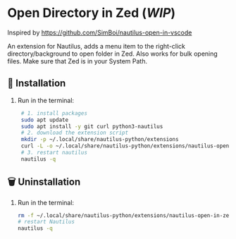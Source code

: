 # Open Directory in Zed (*WIP*)

Inspired by https://github.com/SimBoi/nautilus-open-in-vscode

An extension for Nautilus, adds a menu item to the right-click directory/background to open folder in Zed. Also works for bulk opening files. Make sure that Zed is in your System Path.

## 🚀 Installation

1. Run in the terminal:
   ```bash
	# 1. install packages
	sudo apt update
	sudo apt install -y git curl python3-nautilus
	# 2. download the extension script
	mkdir -p ~/.local/share/nautilus-python/extensions
	curl -L -o ~/.local/share/nautilus-python/extensions/nautilus-open-in-zed.py https://raw.githubusercontent.com/hrbtk/nautilus-open-in-zed/refs/heads/main/nautilus-open-in-zed.py
	# 3. restart nautilus
	nautilus -q
	```

## 🗑️ Uninstallation

1. Run in the terminal:
	```bash
	rm -f ~/.local/share/nautilus-python/extensions/nautilus-open-in-zed.py
	# restart Nautilus
	nautilus -q
	````
